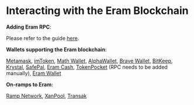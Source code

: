 # Interacting with the Eram Blockchain

**Adding Eram RPC**:&#x20;

Please refer to the guide [here](../../how-to-add-fuse-to-your-metamask.md).



**Wallets supporting the Eram blockchain**:

[Metamask](https://metamask.io), [imToken](https://imtoken.im), [Math Wallet](https://mathwallet.org), [AlphaWallet](https://alphawallet.com), [Brave Wallet](https://brave.com/wallet/), [BitKeep](https://bitkeep.com/), [Krystal](https://krystal.app), [SafePal](https://safepal.io/), [Eram Cash](https://eram.cash), [TokenPocket](https://www.tokenpocket.pro/en/) (RPC needs to be added manually), [Eram Wallet](https://play.google.com/store/apps/details?id=io.eram.eramcash\&hl=en\&gl=US)



**On-ramps to Eram**:

[Ramp Network](https://ramp.network), [XanPool](https://xanpool.com/), [Transak](https://transak.com/)
